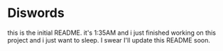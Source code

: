 # Diswords
this is the initial README.
it's 1:35AM and i just finished working on this project and i just want to sleep.
I swear I'll update this README soon.
